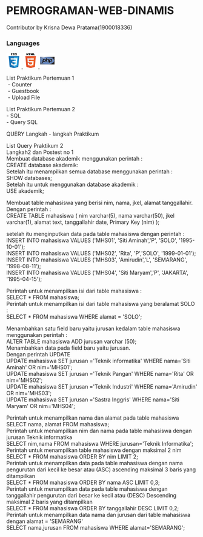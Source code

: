 # PEMROGRAMAN-WEB-DINAMIS
Contributor by Krisna Dewa Pratama(1900018336)

<h3 align="left">Languages</h3>
<p align="left"> <a href="https://www.w3schools.com/css/" target="_blank"> <img src="https://raw.githubusercontent.com/devicons/devicon/master/icons/css3/css3-original-wordmark.svg" alt="css3" width="40" height="40"/> </a> <a href="https://www.w3.org/html/" target="_blank"> <img src="https://raw.githubusercontent.com/devicons/devicon/master/icons/html5/html5-original-wordmark.svg" alt="html5" width="40" height="40"/> </a> <a href="https://www.php.net" target="_blank"> <img src="https://raw.githubusercontent.com/devicons/devicon/master/icons/php/php-original.svg" alt="php" width="40" height="40"/> </a> </p>

List Praktikum Pertemuan 1 <br>
&nbsp;- Counter <br>
&nbsp;- Guestbook <br>
&nbsp;- Upload File <br>

List Praktikum Pertemuan 2 <br>
    - SQL <br>
    - Query SQL <br>

QUERY Langkah - langkah Praktikum <br>

List Query Praktikum 2 <br>
Langkah2 dan Postest no 1 <br>
Membuat database akademik menggunakan perintah : <br>
    CREATE database akademik: <br>
Setelah itu menampilkan semua database menggunakan perintah : <br>
    SHOW databases;<br>
Setelah itu untuk menggunakan database akademik : <br>
    USE akademik;<br>

Membuat table mahasiswa yang berisi nim, nama, jkel, alamat tanggallahir.<br>
Dengan perintah : <br>
    CREATE TABLE mahasiswa ( nim varchar(5), nama varchar(50), jkel varchar(1), alamat text, tanggallahir date, Primary Key (nim) ); <br>

setelah itu menginputkan data pada table mahasiswa dengan perintah :<br>
    INSERT INTO mahasiswa VALUES ('MHS01', 'Siti Aminah','P', 'SOLO', '1995-10-01');<br>
    INSERT INTO mahasiswa VALUES ('MHS02', 'Rita', 'P','SOLO', '1999-01-01');<br>
    INSERT INTO mahasiswa VALUES ('MHS03', 'Amirudin','L', 'SEMARANG', '1998-08-11');<br>
    INSERT INTO mahasiswa VALUES ('MHS04', 'Siti Maryam','P', 'JAKARTA', '1995-04-15');<br>

Perintah untuk menampilkan isi dari table mahasiswa : <br>
    SELECT * FROM mahasiswa;<br>
Perintah untuk menampilkan isi dari table mahasiswa yang beralamat SOLO : <br>
    SELECT * FROM mahasiswa WHERE alamat = 'SOLO'; <br>

Menambahkan satu field baru yaitu jurusan kedalam table mahasiswa menggunakan perintah : <br>
    ALTER TABLE mahasiswa ADD jurusan varchar (50);<br>
Menambahkan data pada field baru yaitu jurusan.<br>
Dengan perintah UPDATE <br>
    UPDATE mahasiswa SET jurusan ='Teknik informatika' WHERE nama='Siti Aminah' OR nim='MHS01';<br>
    UPDATE mahasiswa SET jurusan ='Teknik Pangan' WHERE nama='Rita' OR nim='MHS02';<br>
    UPDATE mahasiswa SET jurusan ='Teknik Industri' WHERE nama='Amirudin' OR nim='MHS03';<br>
    UPDATE mahasiswa SET jurusan ='Sastra Inggris' WHERE nama='Siti Maryam' OR nim='MHS04'; <br>

Perintah untuk menampilkan nama dan alamat pada table mahasiswa<br>
    SELECT nama, alamat FROM mahasiswa;<br>
Perintah untuk menampilkan nim dan nama pada table mahasiswa dengan jurusan Teknik informatika<br>
    SELECT nim,nama FROM mahasiswa WHERE jurusan='Teknik Informatika';<br>
Perintah untuk menampilkan table mahasiswa dengan maksimal 2 nim<br>
    SELECT * FROM mahasiswa ORDER BY nim LIMIT 2;<br>
Perintah untuk menampilkan data pada table mahasiswa dengan nama pengurutan dari kecil ke besar atau (ASC) ascending maksimal 3 baris yang ditampilkan<br>
    SELECT * FROM mahasiswa ORDER BY nama ASC LIMIT 0,3;<br>
Perintah untuk menampilkan data pada table mahasiswa dengan tanggallahir pengurutan dari besar ke kecil atau (DESC) Descending maksimal 2 baris yang ditampilkan<br>
    SELECT * FROM mahasiswa ORDER BY tanggallahir DESC LIMIT 0,2;<br>
Perintah untuk menampilkan data nama dan jurusan dari table mahasiswa dengan alamat = 'SEMARANG'<br>
    SELECT nama,jurusan FROM mahasiswa WHERE alamat='SEMARANG';<br>


